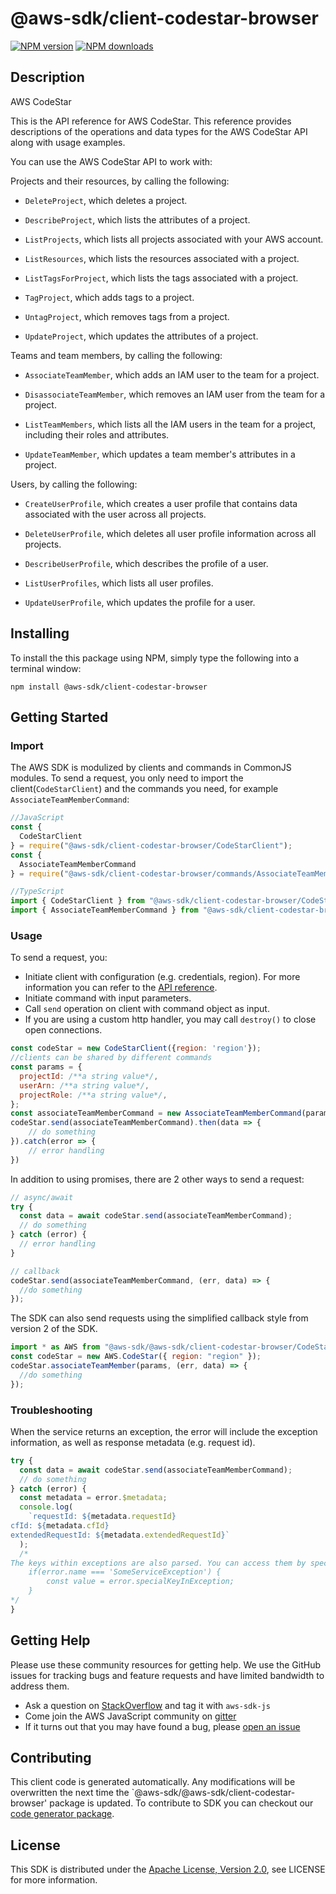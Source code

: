 # @aws-sdk/client-codestar-browser

[![NPM version](https://img.shields.io/npm/v/@aws-sdk/client-codestar-browser/preview.svg)](https://www.npmjs.com/package/@aws-sdk/client-codestar-browser)
[![NPM downloads](https://img.shields.io/npm/dm/@aws-sdk/client-codestar-browser.svg)](https://www.npmjs.com/package/@aws-sdk/client-codestar-browser)

## Description

<fullname>AWS CodeStar</fullname> <p>This is the API reference for AWS CodeStar. This reference provides descriptions of the operations and data types for the AWS CodeStar API along with usage examples.</p> <p>You can use the AWS CodeStar API to work with:</p> <p>Projects and their resources, by calling the following:</p> <ul> <li> <p> <code>DeleteProject</code>, which deletes a project.</p> </li> <li> <p> <code>DescribeProject</code>, which lists the attributes of a project.</p> </li> <li> <p> <code>ListProjects</code>, which lists all projects associated with your AWS account.</p> </li> <li> <p> <code>ListResources</code>, which lists the resources associated with a project.</p> </li> <li> <p> <code>ListTagsForProject</code>, which lists the tags associated with a project.</p> </li> <li> <p> <code>TagProject</code>, which adds tags to a project.</p> </li> <li> <p> <code>UntagProject</code>, which removes tags from a project.</p> </li> <li> <p> <code>UpdateProject</code>, which updates the attributes of a project.</p> </li> </ul> <p>Teams and team members, by calling the following:</p> <ul> <li> <p> <code>AssociateTeamMember</code>, which adds an IAM user to the team for a project.</p> </li> <li> <p> <code>DisassociateTeamMember</code>, which removes an IAM user from the team for a project.</p> </li> <li> <p> <code>ListTeamMembers</code>, which lists all the IAM users in the team for a project, including their roles and attributes.</p> </li> <li> <p> <code>UpdateTeamMember</code>, which updates a team member's attributes in a project.</p> </li> </ul> <p>Users, by calling the following:</p> <ul> <li> <p> <code>CreateUserProfile</code>, which creates a user profile that contains data associated with the user across all projects.</p> </li> <li> <p> <code>DeleteUserProfile</code>, which deletes all user profile information across all projects.</p> </li> <li> <p> <code>DescribeUserProfile</code>, which describes the profile of a user.</p> </li> <li> <p> <code>ListUserProfiles</code>, which lists all user profiles.</p> </li> <li> <p> <code>UpdateUserProfile</code>, which updates the profile for a user.</p> </li> </ul>

## Installing

To install the this package using NPM, simply type the following into a terminal window:

```
npm install @aws-sdk/client-codestar-browser
```

## Getting Started

### Import

The AWS SDK is modulized by clients and commands in CommonJS modules. To send a request, you only need to import the client(`CodeStarClient`) and the commands you need, for example `AssociateTeamMemberCommand`:

```javascript
//JavaScript
const {
  CodeStarClient
} = require("@aws-sdk/client-codestar-browser/CodeStarClient");
const {
  AssociateTeamMemberCommand
} = require("@aws-sdk/client-codestar-browser/commands/AssociateTeamMemberCommand");
```

```javascript
//TypeScript
import { CodeStarClient } from "@aws-sdk/client-codestar-browser/CodeStarClient";
import { AssociateTeamMemberCommand } from "@aws-sdk/client-codestar-browser/commands/AssociateTeamMemberCommand";
```

### Usage

To send a request, you:

- Initiate client with configuration (e.g. credentials, region). For more information you can refer to the [API reference][].
- Initiate command with input parameters.
- Call `send` operation on client with command object as input.
- If you are using a custom http handler, you may call `destroy()` to close open connections.

```javascript
const codeStar = new CodeStarClient({region: 'region'});
//clients can be shared by different commands
const params = {
  projectId: /**a string value*/,
  userArn: /**a string value*/,
  projectRole: /**a string value*/,
};
const associateTeamMemberCommand = new AssociateTeamMemberCommand(params);
codeStar.send(associateTeamMemberCommand).then(data => {
    // do something
}).catch(error => {
    // error handling
})
```

In addition to using promises, there are 2 other ways to send a request:

```javascript
// async/await
try {
  const data = await codeStar.send(associateTeamMemberCommand);
  // do something
} catch (error) {
  // error handling
}
```

```javascript
// callback
codeStar.send(associateTeamMemberCommand, (err, data) => {
  //do something
});
```

The SDK can also send requests using the simplified callback style from version 2 of the SDK.

```javascript
import * as AWS from "@aws-sdk/@aws-sdk/client-codestar-browser/CodeStar";
const codeStar = new AWS.CodeStar({ region: "region" });
codeStar.associateTeamMember(params, (err, data) => {
  //do something
});
```

### Troubleshooting

When the service returns an exception, the error will include the exception information, as well as response metadata (e.g. request id).

```javascript
try {
  const data = await codeStar.send(associateTeamMemberCommand);
  // do something
} catch (error) {
  const metadata = error.$metadata;
  console.log(
    `requestId: ${metadata.requestId}
cfId: ${metadata.cfId}
extendedRequestId: ${metadata.extendedRequestId}`
  );
  /*
The keys within exceptions are also parsed. You can access them by specifying exception names:
    if(error.name === 'SomeServiceException') {
        const value = error.specialKeyInException;
    }
*/
}
```

## Getting Help

Please use these community resources for getting help. We use the GitHub issues for tracking bugs and feature requests and have limited bandwidth to address them.

- Ask a question on [StackOverflow](https://stackoverflow.com/questions/tagged/aws-sdk-js) and tag it with `aws-sdk-js`
- Come join the AWS JavaScript community on [gitter](https://gitter.im/aws/aws-sdk-js-v3)
- If it turns out that you may have found a bug, please [open an issue](https://github.com/aws/aws-sdk-js-v3/issues)

## Contributing

This client code is generated automatically. Any modifications will be overwritten the next time the `@aws-sdk/@aws-sdk/client-codestar-browser' package is updated. To contribute to SDK you can checkout our [code generator package][].

## License

This SDK is distributed under the
[Apache License, Version 2.0](http://www.apache.org/licenses/LICENSE-2.0),
see LICENSE for more information.

[code generator package]: https://github.com/aws/aws-sdk-js-v3/tree/master/packages/service-types-generator
[api reference]: https://docs.aws.amazon.com/AWSJavaScriptSDK/latest/
